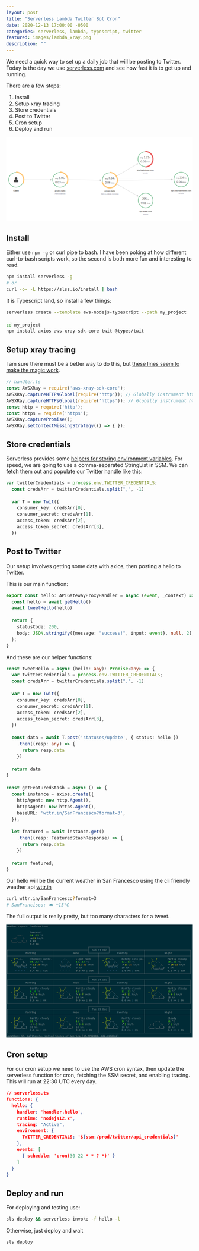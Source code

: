 ```yaml
---
layout: post
title: "Serverless Lambda Twitter Bot Cron"
date: 2020-12-13 17:00:00 -0500
categories: serverless, lambda, typescript, twitter
featured: images/lambda_xray.png
description: ""
---
```


We need a quick way to set up a daily job that will be posting to Twitter. Today is the day we use [serverless.com][serverless_framework] and see how fast it is to get up and running.

There are a few steps:
1. Install
1. Setup xray tracing
1. Store credentials
1. Post to Twitter
1. Cron setup
1. Deploy and run

![lambda xray](images/lambda_xray.png)

## Install

Either use `npm -g` or curl pipe to bash. I have been poking at how different curl-to-bash scripts work, so the second is both more fun and interesting to read.

```bash
npm install serverless -g
# or
curl -o- -L https://slss.io/install | bash
```

It is Typescript land, so install a few things:

```bash
serverless create --template aws-nodejs-typescript --path my_project

cd my_project
npm install axios aws-xray-sdk-core twit @types/twit
```

## Setup xray tracing

I am sure there must be a better way to do this, but [these lines seem to make the magic work][xray_magic].

```typescript
// handler.ts
const AWSXRay = require('aws-xray-sdk-core');
AWSXRay.captureHTTPsGlobal(require('http')); // Globally instrument http client
AWSXRay.captureHTTPsGlobal(require('https')); // Globally instrument https client
const http = require('http');
const https = require('https');
AWSXRay.capturePromise();
AWSXRay.setContextMissingStrategy(() => { });
```

## Store credentials

Serverless provides some [helpers for storing environment variables][serverless_secrets]. For speed, we are going to use a comma-separated StringList in SSM. We can fetch them out and populate our Twitter handle like this:

```typescript
var twitterCredentials = process.env.TWITTER_CREDENTIALS;
  const credsArr = twitterCredentials.split(",", -1)

  var T = new Twit({
    consumer_key: credsArr[0],
    consumer_secret: credsArr[1],
    access_token: credsArr[2],
    access_token_secret: credsArr[3],
  })
```

## Post to Twitter
Our setup involves getting some data with axios, then posting a hello to Twitter.

This is our main function:
```typescript
export const hello: APIGatewayProxyHandler = async (event, _context) => {
  const hello = await getHello()
  await tweetHello(hello)

  return {
    statusCode: 200,
    body: JSON.stringify({message: "success!", input: event}, null, 2),
  };
}
```

And these are our helper functions:
```typescript
const tweetHello = async (hello: any): Promise<any> => {
  var twitterCredentials = process.env.TWITTER_CREDENTIALS;
  const credsArr = twitterCredentials.split(",", -1)

  var T = new Twit({
    consumer_key: credsArr[0],
    consumer_secret: credsArr[1],
    access_token: credsArr[2],
    access_token_secret: credsArr[3],
  })

  const data = await T.post('statuses/update', { status: hello })
    .then((resp: any) => {
      return resp.data
    })

  return data
}

const getFeaturedStash = async () => {
  const instance = axios.create({
    httpAgent: new http.Agent(),
    httpsAgent: new https.Agent(),
    baseURL: 'wttr.in/SanFrancesco?format=3',
  });

  let featured = await instance.get()
    .then((resp: FeaturedStashResponse) => {
      return resp.data
    })

  return featured;
}
```

Our hello will be the current weather in San Francesco using the cli friendly weather api [wttr.in][wttr]

```bash
curl wttr.in/SanFrancesco?format=3
# SanFrancisco: ☁️ +15°C
```

The full output is really pretty, but too many characters for a tweet.

![Wttr Full](images/wttr_full_san_fran.png)

## Cron setup

For our cron setup we need to use the AWS cron syntax, then update the serverless function for cron, fetching the SSM secret, and enabling tracing.
This will run at 22:30 UTC every day.

```json
// serverless.ts
functions: {
  hello: {
    handler: 'handler.hello',
    runtime: 'nodejs12.x',
    tracing: "Active",
    environment: {
      TWITTER_CREDENTIALS: '${ssm:/prod/twitter/api_credentials}'
    },
    events: [
      { schedule: 'cron(30 22 * * ? *)' }
    ]
  }
}
```

## Deploy and run

For deploying and testing use:
```bash
sls deploy && serverless invoke -f hello -l
```

Otherwise, just deploy and wait

```bash
sls deploy
```

[serverless_framework]: https://www.serverless.com
[serverless_secrets]: https://www.serverless.com/blog/aws-secrets-management
[aws_cron_syntax]: https://docs.aws.amazon.com/AmazonCloudWatch/latest/events/ScheduledEvents.html
[xray_magic]: https://stackoverflow.com/a/59506029/4205905
[wttr]:https://github.com/chubin/wttr.in
